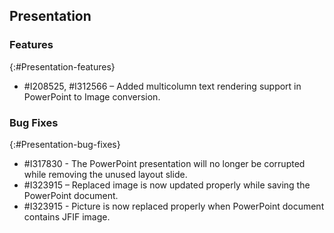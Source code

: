 ## Presentation

### Features
{:#Presentation-features}

* \#I208525, \#I312566 – Added multicolumn text rendering support in PowerPoint to Image conversion.

### Bug Fixes
{:#Presentation-bug-fixes}

* \#I317830 - The PowerPoint presentation will no longer be corrupted while removing the unused layout slide.
* \#I323915 – Replaced image is now updated properly while saving the PowerPoint document.
* \#I323915 - Picture is now replaced properly when PowerPoint document contains JFIF image.